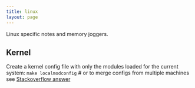 ```yaml
---
title: linux
layout: page
---
```


Linux specific notes and memory joggers.

Kernel
------

Create a kernel config file with only the modules loaded for the current system:
`make localmodconfig` # or to merge configs from multiple machines see [Stackoverflow answer](http://stackoverflow.com/questions/11470447/trying-to-find-all-the-kernel-modules-needed-for-my-machine-using-shell-script)
